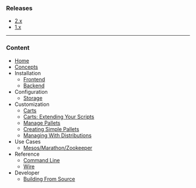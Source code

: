 ### Releases 

* [2.x](Home) 
* [1.x](https://github.com/StackIQ/stacki-doc-1.x/wiki)

***

### Content

* [Home](Home)
* [Concepts](Concepts)
* Installation
  * [Frontend](Frontend-Installation)
  * [Backend](Backend-Installation)
* Configuration
  * [Storage](Storage-Configuration)
* Customization
  * [Carts](Carts)
  * [Carts: Extending Your Scripts](Extend-Your-Scripts)
  * [Manage Pallets](Manage-Pallets)
  * [Creating Simple Pallets](Creating-Simple-(Package-based)-Pallets)
  * [Managing With Distributions](Manage-Distributions) 
* Use Cases
  * [Mesos/Marathon/Zookeeper](Mesos-Marathon-Zookeeper-Use-Case)
* Reference
  * [Command Line](Command-Line-Reference) 
  * [Wire](Wire-Reference)
* Developer
  * [Building From Source](Building-From-Source)

